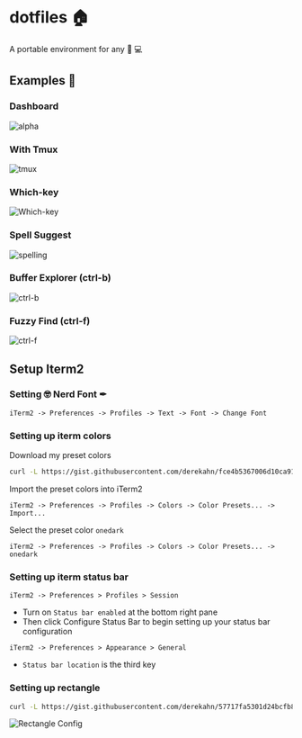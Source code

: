 # dotfiles 🏠

A portable environment for any 🍎 💻

## Examples 📸

### Dashboard

![alpha](https://user-images.githubusercontent.com/5381156/196766122-8669cf89-a3c6-417c-a01a-b4ae62bddede.png)

### With Tmux

![tmux](https://user-images.githubusercontent.com/5381156/196766125-56ec796e-cd36-4238-b1f0-d0565091d2ab.png)

### Which-key

![Which-key](https://user-images.githubusercontent.com/5381156/196766124-ecce1e11-17d5-42c1-881b-99667ac85f3e.png)

### Spell Suggest

![spelling](https://user-images.githubusercontent.com/5381156/196766128-c89b51c4-a5fb-4e57-9c4f-778fe7526164.png)

### Buffer Explorer (ctrl-b)

![ctrl-b](https://user-images.githubusercontent.com/5381156/196766120-15913074-2e1c-44e5-9e38-ac725d54d609.png)

### Fuzzy Find (ctrl-f)

![ctrl-f](https://user-images.githubusercontent.com/5381156/196766117-ca5c88e3-9e12-4970-b88f-3a948ee56fa9.png)

## Setup Iterm2

### Setting 🤓 Nerd Font ✒

```shell
iTerm2 -> Preferences -> Profiles -> Text -> Font -> Change Font
```

### Setting up iterm colors

Download my preset colors

```bash
curl -L https://gist.githubusercontent.com/derekahn/fce4b5367006d10ca91a171d992999e0/raw/1da64f3ca436c7c8d3e9c5c62d25ee22fe6a1e02/onedark.itermcolors.xml -o ~/Documents/onedark.itermcolors
```

Import the preset colors into iTerm2

```shell
iTerm2 -> Preferences -> Profiles -> Colors -> Color Presets... -> Import...
```

Select the preset color `onedark`

```shell
iTerm2 -> Preferences -> Profiles -> Colors -> Color Presets... -> onedark
```

### Setting up iterm status bar

```shell
iTerm2 -> Preferences > Profiles > Session
```

- Turn on `Status bar enabled` at the bottom right pane
- Then click Configure Status Bar to begin setting up your status bar configuration

```shell
iTerm2 -> Preferences > Appearance > General
```

- `Status bar location` is the third key

### Setting up rectangle

```bash
curl -L https://gist.githubusercontent.com/derekahn/57717fa5301d24bcfb888a58178f5ab1/raw/35b0e55a5315449cf64abee40ba3c3cd37291c75/RectangleConfig.json -o ~/Documents/RectangleConfig.json
```

![Rectangle Config](https://user-images.githubusercontent.com/5381156/196766181-fe51ad11-7767-4cec-9847-13958f41cfc9.png)
